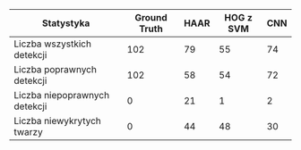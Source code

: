 | Statystyka                    | Ground Truth | HAAR | HOG z SVM | CNN |
|-------------------------------|--------------|------|-----------|-----|
| Liczba wszystkich detekcji    | 102          | 79   | 55        | 74  |
| Liczba poprawnych detekcji    | 102          | 58   | 54        | 72  |
| Liczba niepoprawnych detekcji | 0            | 21   | 1         | 2   |
| Liczba niewykrytych twarzy    | 0            | 44   | 48        | 30  |
